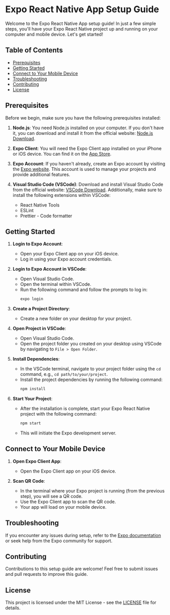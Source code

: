 # Expo React Native App Setup Guide

Welcome to the Expo React Native App setup guide! In just a few simple steps, you'll have your Expo React Native project up and running on your computer and mobile device. Let's get started!

## Table of Contents

- [Prerequisites](#prerequisites)
- [Getting Started](#getting-started)
- [Connect to Your Mobile Device](#connect-to-your-mobile-device)
- [Troubleshooting](#troubleshooting)
- [Contributing](#contributing)
- [License](#license)

## Prerequisites

Before we begin, make sure you have the following prerequisites installed:

1. **Node.js**: You need Node.js installed on your computer. If you don't have it, you can download and install it from the official website: [Node.js Download](https://nodejs.org/).

2. **Expo Client**: You will need the Expo Client app installed on your iPhone or iOS device. You can find it on the [App Store](https://apps.apple.com/us/app/expo-go/id982107779).

3. **Expo Account**: If you haven't already, create an Expo account by visiting the [Expo website](https://expo.dev/signup). This account is used to manage your projects and provide additional features.

4. **Visual Studio Code (VSCode)**: Download and install Visual Studio Code from the official website: [VSCode Download](https://code.visualstudio.com/). Additionally, make sure to install the following extensions within VSCode:
   - React Native Tools
   - ESLint
   - Prettier - Code formatter

## Getting Started

1. **Login to Expo Account**:

   - Open your Expo Client app on your iOS device.
   - Log in using your Expo account credentials.

2. **Login to Expo Account in VSCode**:

   - Open Visual Studio Code.
   - Open the terminal within VSCode.
   - Run the following command and follow the prompts to log in:
     ```bash
     expo login
     ```

3. **Create a Project Directory**:

   - Create a new folder on your desktop for your project.

4. **Open Project in VSCode**:

   - Open Visual Studio Code.
   - Open the project folder you created on your desktop using VSCode by navigating to `File > Open Folder`.

5. **Install Dependencies**:

   - In the VSCode terminal, navigate to your project folder using the `cd` command, e.g., `cd path/to/your/project`.
   - Install the project dependencies by running the following command:
     ```bash
     npm install
     ```

6. **Start Your Project**:
   - After the installation is complete, start your Expo React Native project with the following command:
     ```bash
     npm start
     ```
   - This will initiate the Expo development server.

## Connect to Your Mobile Device

1. **Open Expo Client App**:

   - Open the Expo Client app on your iOS device.

2. **Scan QR Code**:
   - In the terminal where your Expo project is running (from the previous step), you will see a QR code.
   - Use the Expo Client app to scan the QR code.
   - Your app will load on your mobile device.

## Troubleshooting

If you encounter any issues during setup, refer to the [Expo documentation](https://docs.expo.dev/) or seek help from the Expo community for support.

## Contributing

Contributions to this setup guide are welcome! Feel free to submit issues and pull requests to improve this guide.

## License

This project is licensed under the MIT License - see the [LICENSE](LICENSE) file for details.
